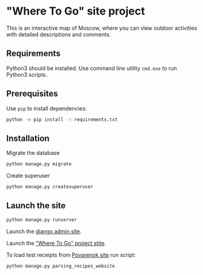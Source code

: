 # "Where To Go" site project

This is an interactive map of Moscow, where you can view outdoor activities with detailed descriptions and comments.

## Requirements

Python3 should be installed. Use command line utility `cmd.exe` to run Python3 scripts.

## Prerequisites

Use `pip` to install dependencies:
```bash
python -m pip install -r requirements.txt
```

## Installation

Migrate the database
```bash
python manage.py migrate
```

Create superuser
```bash
python manage.py createsuperuser
```

## Launch the site

```bash
python manage.py runserver
```

Launch the [django admin site](http://127.0.0.1:8000/admin).

Launch the ["Where To Go" project stite](http://127.0.0.1:8000).

To load test receipts from [Povarenok site](https://www.povarenok.ru/) run script:
```bash
python manage.py parsing_recipes_website
```
